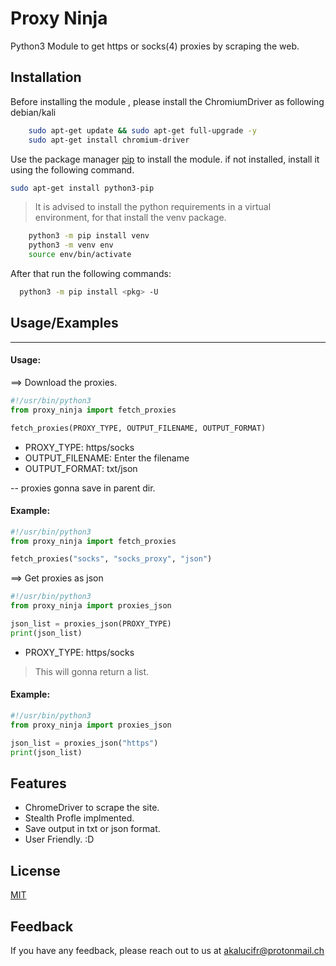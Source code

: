 
# Proxy Ninja
Python3 Module to get https or socks(4) proxies by scraping the web.
## Installation
Before installing the module , please install the ChromiumDriver as following debian/kali
```bash
    sudo apt-get update && sudo apt-get full-upgrade -y
    sudo apt-get install chromium-driver
```
Use the package manager [pip](https://pip.pypa.io/en/stable/) to install the module.
if not installed, install it using the following command.
```bash
sudo apt-get install python3-pip
```

> It is advised to install the python requirements in a virtual environment, for that install the venv package.

```bash
    python3 -m pip install venv
    python3 -m venv env
    source env/bin/activate
```
After that run the following commands:
```bash
  python3 -m pip install <pkg> -U
```
    
## Usage/Examples
-----------------------------------------
#### Usage:

==> Download the proxies.

```python
#!/usr/bin/python3
from proxy_ninja import fetch_proxies

fetch_proxies(PROXY_TYPE, OUTPUT_FILENAME, OUTPUT_FORMAT)
```
- PROXY_TYPE: https/socks
- OUTPUT_FILENAME: Enter the filename
- OUTPUT_FORMAT: txt/json

-- proxies gonna save in parent dir.

#### Example:
```python
#!/usr/bin/python3
from proxy_ninja import fetch_proxies

fetch_proxies("socks", "socks_proxy", "json")
```

==> Get proxies as json
```python
#!/usr/bin/python3
from proxy_ninja import proxies_json

json_list = proxies_json(PROXY_TYPE)
print(json_list)
```
- PROXY_TYPE: https/socks

> This will gonna return a list.

#### Example:
```python
#!/usr/bin/python3
from proxy_ninja import proxies_json

json_list = proxies_json("https")
print(json_list)
```

## Features

- ChromeDriver to scrape the site.
- Stealth Profle implmented.
- Save output in txt or json format.
- User Friendly. :D


## License

[MIT](https://choosealicense.com/licenses/mit/)


## Feedback

If you have any feedback, please reach out to us at akalucifr@protonmail.ch
